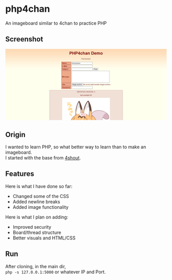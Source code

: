 # php4chan
 An imageboard similar to 4chan to practice PHP 
 
 ## Screenshot
 ![image](https://raw.githubusercontent.com/Magallanesmapping321/php4chan/main/screenshit.PNG)


## Origin
 I wanted to learn PHP, so what better way to learn than to make an imageboard.\
 I started with the base from [4shout](https://github.com/getgle/4shout).

## Features
 Here is what I have done so far:
 * Changed some of the CSS
 * Added newline breaks
 * Added image functionality
 
 Here is what I plan on adding:
 * Improved security
 * Board/thread structure
 * Better visuals and HTML/CSS

## Run
 After cloning, in the main dir,\
 ```php -s 127.0.0.1:5000``` or whatever IP and Port.

